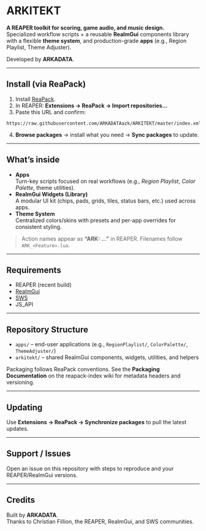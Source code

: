 # ARKITEKT

**A REAPER toolkit for scoring, game audio, and music design.**  
Specialized workflow scripts + a reusable **ReaImGui** components library with a flexible **theme system**, and production-grade **apps** (e.g., Region Playlist, Theme Adjuster).

Developed by **ARKADATA**.

---

## Install (via ReaPack)

1. Install [ReaPack](https://reapack.com/).  
2. In REAPER: **Extensions → ReaPack → Import repositories…**  
3. Paste this URL and confirm:

```
https://raw.githubusercontent.com/ARKADATAazk/ARKITEKT/master/index.xml
```

4. **Browse packages** → install what you need → **Sync packages** to update.

---

## What’s inside

- **Apps**  
  Turn-key scripts focused on real workflows (e.g., *Region Playlist*, *Color Palette*, theme utilities).
- **ReaImGui Widgets (Library)**  
  A modular UI kit (chips, pads, grids, tiles, status bars, etc.) used across apps.
- **Theme System**  
  Centralized colors/skins with presets and per-app overrides for consistent styling.

> Action names appear as **“ARK: …”** in REAPER. Filenames follow `ARK_<Feature>.lua`.

---

## Requirements

- REAPER (recent build)  
- [ReaImGui](https://forum.cockos.com/showthread.php?t=241418)  
- [SWS](https://www.sws-extension.org/)
- JS_API

---

## Repository Structure

- `apps/` – end-user applications (e.g., `RegionPlaylist/`, `ColorPalette/`, `ThemeAdjuster/`)  
- `arkitekt/` – shared ReaImGui components, widgets, utilities, and helpers  


Packaging follows ReaPack conventions. See the **Packaging Documentation** on the reapack-index wiki for metadata headers and versioning.

---

## Updating

Use **Extensions → ReaPack → Synchronize packages** to pull the latest updates.

---

## Support / Issues

Open an issue on this repository with steps to reproduce and your REAPER/ReaImGui versions.

---

## Credits

Built by **ARKADATA**.  
Thanks to Christian Fillion, the REAPER, ReaImGui, and SWS communities.

